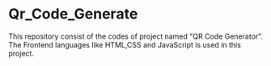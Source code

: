 # Qr_Code_Generate
This repository consist of the codes of project named "QR Code Generator". The Frontend languages like HTML,CSS and JavaScript is used in this project. 

